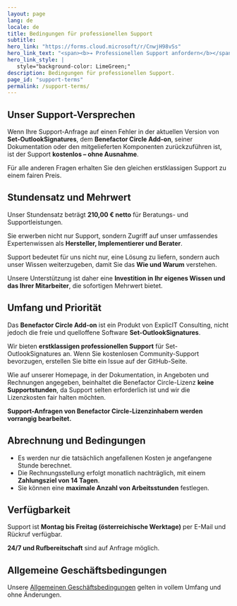 ```yaml
---
layout: page
lang: de
locale: de
title: Bedingungen für professionellen Support
subtitle: 
hero_link: "https://forms.cloud.microsoft/r/CnwjH98vSs"
hero_link_text: "<span><b>➔ Professionellen Support anfordern</b></span>"
hero_link_style: |
   style="background-color: LimeGreen;"
description: Bedingungen für professionellen Support.
page_id: "support-terms"
permalink: /support-terms/
---
```


## Unser Support-Versprechen
Wenn Ihre Support-Anfrage auf einen Fehler in der aktuellen Version von **Set-OutlookSignatures**, dem **Benefactor Circle Add-on**, seiner Dokumentation oder den mitgelieferten Komponenten zurückzuführen ist, ist der Support **kostenlos – ohne Ausnahme**.  

Für alle anderen Fragen erhalten Sie den gleichen erstklassigen Support zu einem fairen Preis.

## Stundensatz und Mehrwert
Unser Stundensatz beträgt **210,00 € netto** für Beratungs- und Supportleistungen.  

Sie erwerben nicht nur Support, sondern Zugriff auf unser umfassendes Expertenwissen als **Hersteller, Implementierer und Berater**.  

Support bedeutet für uns nicht nur, eine Lösung zu liefern, sondern auch unser Wissen weiterzugeben, damit Sie das **Wie und Warum** verstehen.  

Unsere Unterstützung ist daher eine **Investition in Ihr eigenes Wissen und das Ihrer Mitarbeiter**, die sofortigen Mehrwert bietet.

## Umfang und Priorität
Das **Benefactor Circle Add-on** ist ein Produkt von ExplicIT Consulting, nicht jedoch die freie und quelloffene Software **Set-OutlookSignatures**.  

Wir bieten **erstklassigen professionellen Support** für Set-OutlookSignatures an. Wenn Sie kostenlosen Community-Support bevorzugen, erstellen Sie bitte ein Issue auf der GitHub-Seite.

Wie auf unserer Homepage, in der Dokumentation, in Angeboten und Rechnungen angegeben, beinhaltet die Benefactor Circle-Lizenz **keine Supportstunden**, da Support selten erforderlich ist und wir die Lizenzkosten fair halten möchten.  

**Support-Anfragen von Benefactor Circle-Lizenzinhabern werden vorrangig bearbeitet.**

## Abrechnung und Bedingungen
- Es werden nur die tatsächlich angefallenen Kosten je angefangene Stunde berechnet.
- Die Rechnungsstellung erfolgt monatlich nachträglich, mit einem **Zahlungsziel von 14 Tagen**.
- Sie können eine **maximale Anzahl von Arbeitsstunden** festlegen.

## Verfügbarkeit
Support ist **Montag bis Freitag (österreichische Werktage)** per E-Mail und Rückruf verfügbar.  

**24/7 und Rufbereitschaft** sind auf Anfrage möglich.

## Allgemeine Geschäftsbedingungen
Unsere [Allgemeinen Geschäftsbedingungen](/legal) gelten in vollem Umfang und ohne Änderungen.